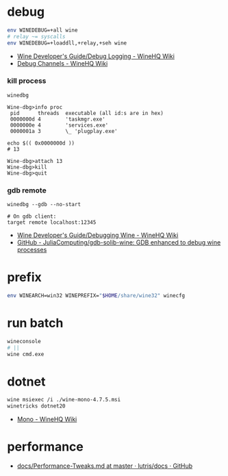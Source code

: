 # debug

```bash
env WINEDEBUG=+all wine
# relay ~= syscalls
env WINEDEBUG=+loaddll,+relay,+seh wine
```

- [Wine Developer's Guide/Debug Logging \- WineHQ Wiki](https://wiki.winehq.org/Wine_Developerwine.md27s_Guide/Debug_Logging)
- [Debug Channels \- WineHQ Wiki](https://wiki.winehq.org/Debug_Channels)

### kill process

```
winedbg

Wine-dbg>info proc
 pid      threads  executable (all id:s are in hex)
 0000000d 4        'taskmgr.exe'
 0000000e 4        'services.exe'
 0000001a 3        \_ 'plugplay.exe'

echo $(( 0x0000000d ))
# 13

Wine-dbg>attach 13
Wine-dbg>kill
Wine-dbg>quit
```

### gdb remote

```
winedbg --gdb --no-start

# On gdb client:
target remote localhost:12345
```

- [Wine Developer's Guide/Debugging Wine \- WineHQ Wiki](https://wiki.winehq.org/Wine_Developerwine.md27s_Guide/Debugging_Wine#Other_debuggers)
- [GitHub \- JuliaComputing/gdb\-solib\-wine: GDB enhanced to debug wine processes](https://github.com/JuliaComputing/gdb-solib-wine)

# prefix

```bash
env WINEARCH=win32 WINEPREFIX="$HOME/share/wine32" winecfg
```

# run batch

```bash
wineconsole
# ||
wine cmd.exe
```

# dotnet

```bash
wine msiexec /i ./wine-mono-4.7.5.msi
winetricks dotnet20
```

- [Mono \- WineHQ Wiki](https://wiki.winehq.org/Mono#Versions)

# performance

- [docs/Performance\-Tweaks\.md at master · lutris/docs · GitHub](https://github.com/lutris/docs/blob/master/Performance-Tweaks.md)
